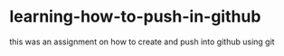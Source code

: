 # learning-how-to-push-in-github
this was an assignment on how to create and push into github using git
